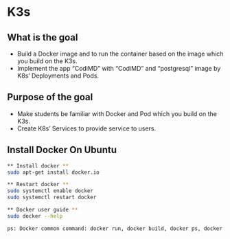 # K3s

## What is the goal

- Build a Docker image and to run the container based on the image which you build on the K3s.
- Implement the app “CodiMD” with “CodiMD” and “postgresql” image by K8s’ Deployments and Pods.

## Purpose of the goal

- Make students be familiar with Docker and Pod which you build on the K3s.
- Create K8s’ Services to provide service to users.

## Install Docker On Ubuntu

```sh
** Install docker **
sudo apt-get install docker.io
```

```sh
** Restart docker **
sudo systemctl enable docker
sudo systemctl restart docker
```

```sh
** Docker user guide **
sudo docker --help
```

```sh
ps: Docker common command: docker run, docker build, docker ps, docker create
```



